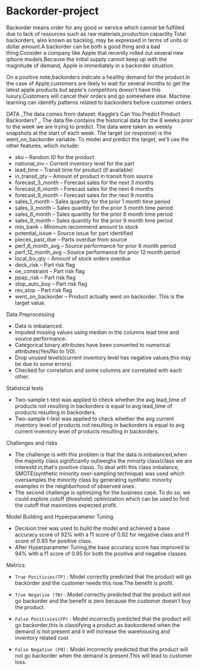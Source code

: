 # Backorder-project

Backorder means order for any good or service which cannot be fulfilled due to lack of resources such as raw materials,production capactity.Total backorders, also known as backlog, may be expressed in terms of units or dollar amount.A backorder can be both a good thing and a bad thing.Consider a company like Apple that recently rolled out several new iphone models.Because the initial supply cannot keep up with the magnitude of demand, Apple is immediately in a backorder situation.

On a positive note,backorders indicate a healthy demand for the product.In the case of Apple,customers are likely to wait for several months to get the latest apple products but apple's competitors doesn't have this luxury.Customers will cancel their orders and go somewhere else. Machine learning can identify patterns related to backorders before customer orders.



DATA _The data comes from dataset: Kaggle’s Can You Predict Product Backorders? _ The data file contains the historical data for the 8 weeks prior to the week we are trying to predict. The data were taken as weekly snapshots at the start of each week. The target (or response) is the went_on_backorder variable. To model and predict the target, we’ll use the other features, which include:

* sku – Random ID for the product
* national_inv – Current inventory level for the part
* lead_time – Transit time for product (if available)
* in_transit_qty – Amount of product in transit from source
* forecast_3_month – Forecast sales for the next 3 months
* forecast_6_month – Forecast sales for the next 6 months
* forecast_9_month – Forecast sales for the next 9 months
* sales_1_month – Sales quantity for the prior 1 month time period
* sales_3_month – Sales quantity for the prior 3 month time period
* sales_6_month – Sales quantity for the prior 6 month time period
* sales_9_month – Sales quantity for the prior 9 month time period
* min_bank – Minimum recommend amount to stock
* potential_issue – Source issue for part identified
* pieces_past_due – Parts overdue from source
* perf_6_month_avg – Source performance for prior 6 month period
* perf_12_month_avg – Source performance for prior 12 month period
* local_bo_qty – Amount of stock orders overdue
* deck_risk – Part risk flag
* oe_constraint – Part risk flag
* ppap_risk – Part risk flag
* stop_auto_buy – Part risk flag
* rev_stop – Part risk flag
* went_on_backorder – Product actually went on backorder. This is the target value.



Data Preprocessing
* Data is imbalanced.
* Imputed missing values using median in the columns lead time and source performance.
* Categorical binary attributes have been converted to numerical attributes(Yes/No to 1/0).
* Drop unused levels(current inventory level has negative values,this may be due to some errors).
* Checked for correlation and some columns are correlated with each other.


Statistical tests
* Two-sample t-test was applied to check whether the avg lead_time of products not resulting in backorders is equal to avg lead_time of products resulting in backorders.
* Two-sample t-test was applied to check whether the avg current inventory level of products not resulting in backorders is equal to avg current inventory level of products resulting in backorders.


Challenges and risks
* The challenge is with this problem is that the data is imbalanced,when the majority class significantly outweighs the minorty class(class we are interestd in,that's positive class). To deal with this class imbalance, SMOTE(synthetic minority over-sampling technique) was used which oversamples the minority class by generating synthetic minority examples in the neighborhood of observed ones.
* The second challenge is optimizing for the business case. To do so, we could explore cutoff (threshold) optimization which can be used to find the cutoff that maximizes expected profit.


Model Building and Hyperparameter Tuning.
* Decision tree was used to build the model and achieved a base accuracy score of 92% with a f1 score of 0.92 for negative class and f1 score of 0.93 for positive class.
* After Hyperparameter Tuning,the base accuracy score has improved to 94% with a f1 score of 0.95 for both the positive and negative classes.


Metrics:
* `True Positivies(TP)` : Model correctly predicted that the product will go backorder and the customer needs this now.The benefit is profit.

* `True Negative (TN)` : Model correctly predicted that the product will not go backorder and the benefit is zero because
  the customer doesn't buy the product.
  
* `False Positivies(FP)` : Model incorrectly predicted that the product will go backorder,this is classifying a product as backordered when the demand is not present and it will increase the warehousing and inventory related cost

* `False Negative (FN)` : Model incorrectly predicted that the product will not go backorder when the demand is present.This will lead to customer loss.



